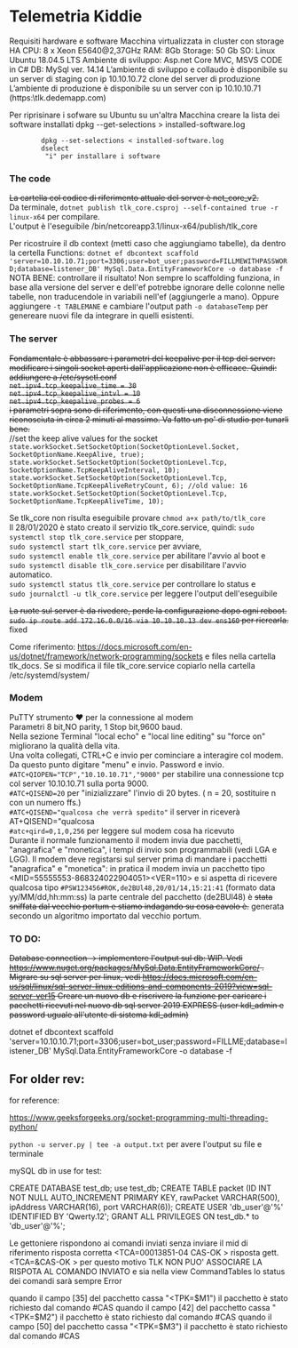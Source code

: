 # Telemetria Kiddie
Requisiti hardware e software
Macchina virtualizzata in cluster con storage HA
CPU: 8 x Xeon E5640@2,37GHz
RAM: 8Gb 
Storage: 50 Gb
SO: Linux Ubuntu 18.04.5 LTS
Ambiente di sviluppo: Asp.net Core MVC, MSVS CODE in C#
DB: MySql ver. 14.14
L’ambiente di sviluppo e collaudo è disponibile su un server di staging con ip 10.10.10.72 clone del server di produzione
L’ambiente di produzione è disponibile su un server con ip 10.10.10.71 (https:\\tlk.dedemapp.com)

Per riprisinare i sofware su Ubuntu su un'altra Macchina
    creare la lista dei software installati
            dpkg --get-selections > installed-software.log

            dpkg --set-selections < installed-software.log
            dselect
             "i" per installare i software




### The code
~~La cartella col codice di riferimento attuale del server è net_core_v2.~~ <br/>
Da terminale, `dotnet publish tlk_core.csproj --self-contained true -r linux-x64` per compilare. <br/>
L'output è l'eseguibile /bin/netcoreapp3.1/linux-x64/publish/tlk_core

Per ricostruire il db context (metti caso che aggiungiamo tabelle), da dentro la certella Functions: `dotnet ef dbcontext scaffold 'server=10.10.10.71;port=3306;user=bot_user;password=FILLMEWITHPASSWORD;database=listener_DB' MySql.Data.EntityFrameworkCore -o database -f`
NOTA BENE: controllare il risultato! Non sempre lo scaffolding funziona, in base alla versione del server e dell'ef potrebbe ignorare delle colonne nelle tabelle, non traducendole in variabili nell'ef (aggiungerle a mano). Oppure aggiungere `-t TABLEMANE` e cambiare l'output path `-o databaseTemp` per genereare nuovi file da integrare in quelli esistenti. 

### The server
~~Fondamentale è abbassare i parametri del keepalive per il tcp del server: <br/>modificare i singoli socket aperti dall'applicazione non è efficace. Quindi: <br/>
addiungere a /etc/sysctl.conf <br/>
`net.ipv4.tcp_keepalive_time = 30` <br/>
`net.ipv4.tcp_keepalive_intvl = 10` <br/>
`net.ipv4.tcp_keepalive_probes = 6` <br/>
i parametri sopra sono di riferimento, con questi una disconnessione viene riconosciuta in circa 2 minuti al massimo. Va fatto un po' di studio per tunarli bene.~~<br/>
//set the keep alive values for the socket<br/>
`state.workSocket.SetSocketOption(SocketOptionLevel.Socket, SocketOptionName.KeepAlive, true);`<br/>
`state.workSocket.SetSocketOption(SocketOptionLevel.Tcp, SocketOptionName.TcpKeepAliveInterval, 10);`<br/>
`state.workSocket.SetSocketOption(SocketOptionLevel.Tcp, SocketOptionName.TcpKeepAliveRetryCount, 6); //old value: 16`<br/>
`state.workSocket.SetSocketOption(SocketOptionLevel.Tcp, SocketOptionName.TcpKeepAliveTime, 10);`<br/>

Se tlk_core non risulta eseguibile provare `chmod a+x path/to/tlk_core`<br/>
Il 28/01/2020 è stato creato il servizio tlk_core.service, quindi: 
`sudo systemctl stop tlk_core.service` per stoppare, <br/>
`sudo systemctl start tlk_core.service` per avviare, <br/>
`sudo systemctl enable tlk_core.service` per abilitare l'avvio al boot e <br/>
`sudo systemctl disable tlk_core.service` per disabilitare l'avvio automatico. <br/>
`sudo systemctl status tlk_core.service` per controllare lo status e <br/>
`sudo journalctl -u tlk_core.service` per leggere l'output dell'eseguibile <br/>



~~La ruote sul server è da rivedere, perde la configurazione dopo ogni reboot.
`sudo ip route add 172.16.0.0/16 via 10.10.10.13 dev ens160` per ricrearla.~~ fixed

Come riferimento:
https://docs.microsoft.com/en-us/dotnet/framework/network-programming/sockets
e files nella cartella tlk_docs.
Se si modifica il file tlk_core.service copiarlo nella cartella /etc/systemd/system/

### Modem
PuTTY strumento ❤️ per la connessione al modem <br/>
Parametri 8 bit,NO parity, 1 Stop bit,9600 baud. <br/>
Nella sezione Terminal "local echo" e "local line editing" su "force on" migliorano la qualità della vita.<br/>
Una volta collegati, CTRL+C e invio per cominciare a interagire col modem. Da questo punto digitare "menu" e invio.
Password e invio. <br/>
`#ATC+QIOPEN="TCP","10.10.10.71","9000"` per stabilire una connessione tcp col server 10.10.10.71 sulla porta 9000.<br/>
`#ATC+QISEND=20` per "inizializzare" l'invio di 20 bytes. ( n = 20, sostituire n con un numero ffs.)<br/>
`#ATC+QISEND="qualcosa che verrà spedito"` il server in riceverà AT+QISEND="qualcosa<br/>
`#atc+qird=0,1,0,256` per leggere sul modem cosa ha ricevuto<br/>
Durante il normale funzionamento il modem invia due pacchetti, "anagrafica" e "monetica", i tempi di invio son programmabili (vedi LGA e LGG).
Il modem deve registarsi sul server prima di mandare i pacchetti "anagrafica" e "monetica": in pratica il modem invia un pacchetto tipo
<MID=55555553-868324022904051><VER=110> e si aspetta di ricevere qualcosa tipo `#PSW123456#ROK,de2BUl48,20/01/14,15:21:41` (formato data yy/MM/dd,hh:mm:ss) 
la parte centrale del pacchetto (de2BUl48) è ~~stata sniffata dal vecchio portum e stiamo indagando su cosa cavolo è.~~ generata secondo un algoritmo 
importato dal vecchio portum.


### TO DO:
~~Database connection -> implementere l'output sul db: WIP.
Vedi https://www.nuget.org/packages/MySql.Data.EntityFrameworkCore/ .
Migrare su sql server per linux, 
vedi https://docs.microsoft.com/en-us/sql/linux/sql-server-linux-editions-and-components-2019?view=sql-server-ver15
Creare un nuovo db e riscrivere la funzione per caricare i pacchetti ricevuti
nel nuovo db sql server 2019 EXPRESS (user kdl_admin e password uguale all'utente di sistema kdl_admin)~~

dotnet ef dbcontext scaffold 'server=10.10.10.71;port=3306;user=bot_user;password=FILLME;database=listener_DB' MySql.Data.EntityFrameworkCore -o database -f

## For older rev: 
for reference:

https://www.geeksforgeeks.org/socket-programming-multi-threading-python/

`python -u server.py | tee -a output.txt`
per avere l'output su file e terminale

mySQL db in use for test:

CREATE DATABASE test_db;
use test_db;
CREATE TABLE packet (ID INT NOT NULL AUTO_INCREMENT PRIMARY KEY, rawPacket VARCHAR(500), ipAddress VARCHAR(16), port VARCHAR(6));
CREATE USER 'db_user'@'%' IDENTIFIED BY 'Qwerty.12';
GRANT ALL PRIVILEGES ON test_db.* to 'db_user'@'%';



Le gettoniere rispondono ai comandi inviati senza inviare il mid di riferimento 
    risposta corretta <TCA=00013851-04 CAS-OK > 
    risposta gett.    <TCA=&CAS-OK >
per questo motivo TLK NON PUO' ASSOCIARE LA RISPOTA AL COMANDO INVIATO e sia nella view CommandTables lo status dei comandi sarà sempre Error
 
quando il campo [35] del pacchetto cassa "<TPK=$M1") il pacchetto è stato richiesto dal comando #CAS
quando il campo [42] del pacchetto cassa "<TPK=$M2") il pacchetto è stato richiesto dal comando #CAS
quando il campo [50] del pacchetto cassa "<TPK=$M3") il pacchetto è stato richiesto dal comando #CAS
              
